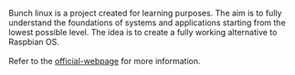 Bunch linux is a project created for learning purposes. The aim is to fully understand the foundations of systems and applications starting from the lowest possible level. The idea is to create a fully working alternative to Raspbian OS. <br>
<br>
Refer to the [official-webpage](https://waelkarman.github.io/bunch-linux-manifests/) for more information.
